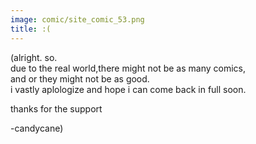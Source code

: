 ```yaml
---
image: comic/site_comic_53.png
title: :(
---
```

(alright. so.  
due to the real world,there might not be as many comics,  
and or they might not be as good.  
i vastly aplologize and hope i can come back in full soon.  

thanks for the support  

-candycane)


